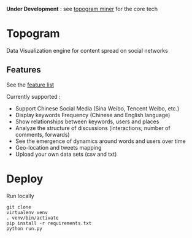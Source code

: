     
**Under Development** : see [topogram miner](https://github.com/topogram/topogram-miner) for the core tech

# Topogram

Data Visualization engine for content spread on social networks


## Features

See the [feature list](http://topogram.io)

Currently supported :

* Support Chinese Social Media (Sina Weibo, Tencent Weibo, etc.)
* Display keywords Frequency (Chinese and English language) 
* Show relationships between keywords, users and places
* Analyze the structure of discussions (interactions; number of comments, forwards)
* See the emergence of dynamics around words and users over time
* Geo-location and tweets mapping
* Upload your own data sets (csv and txt)
 
 
# Deploy

Run locally 

    git clone
    virtualenv venv
    . venv/bin/activate
    pip install -r requirements.txt
    python run.py

